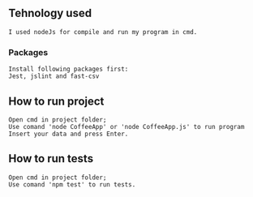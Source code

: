 ## Tehnology used

	I used nodeJs for compile and run my program in cmd.

### Packages
	
	Install following packages first:
	Jest, jslint and fast-csv
	
## How to run project

	Open cmd in project folder;
	Use comand 'node CoffeeApp' or 'node CoffeeApp.js' to run program
	Insert your data and press Enter.
	
## How to run tests

	Open cmd in project folder;
	Use comand 'npm test' to run tests.